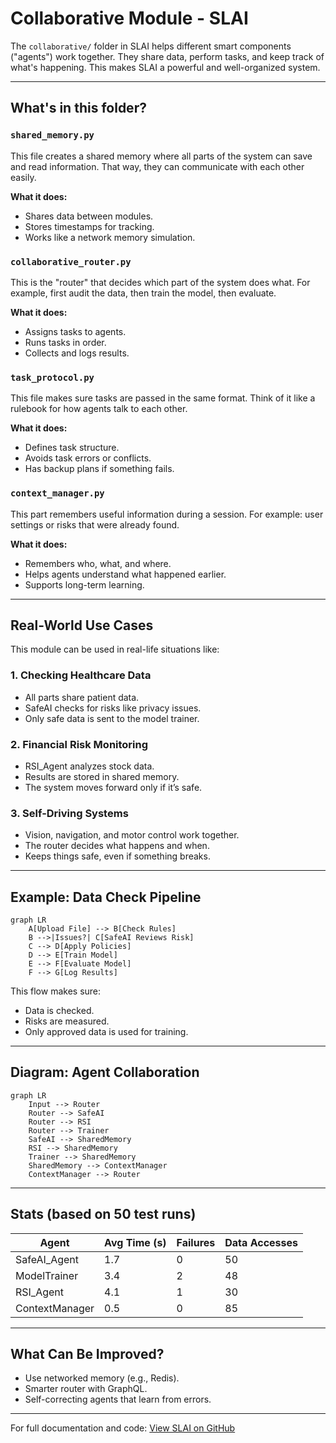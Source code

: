 # Collaborative Module - SLAI

The `collaborative/` folder in SLAI helps different smart components ("agents") work together. They share data, perform tasks, and keep track of what's happening. This makes SLAI a powerful and well-organized system.

---

## What's in this folder?

### `shared_memory.py`
This file creates a shared memory where all parts of the system can save and read information. That way, they can communicate with each other easily.

**What it does:**
- Shares data between modules.
- Stores timestamps for tracking.
- Works like a network memory simulation.

### `collaborative_router.py`
This is the "router" that decides which part of the system does what. For example, first audit the data, then train the model, then evaluate.

**What it does:**
- Assigns tasks to agents.
- Runs tasks in order.
- Collects and logs results.

### `task_protocol.py`
This file makes sure tasks are passed in the same format. Think of it like a rulebook for how agents talk to each other.

**What it does:**
- Defines task structure.
- Avoids task errors or conflicts.
- Has backup plans if something fails.

### `context_manager.py`
This part remembers useful information during a session. For example: user settings or risks that were already found.

**What it does:**
- Remembers who, what, and where.
- Helps agents understand what happened earlier.
- Supports long-term learning.

---

## Real-World Use Cases

This module can be used in real-life situations like:

### 1. **Checking Healthcare Data**
- All parts share patient data.
- SafeAI checks for risks like privacy issues.
- Only safe data is sent to the model trainer.

### 2. **Financial Risk Monitoring**
- RSI_Agent analyzes stock data.
- Results are stored in shared memory.
- The system moves forward only if it’s safe.

### 3. **Self-Driving Systems**
- Vision, navigation, and motor control work together.
- The router decides what happens and when.
- Keeps things safe, even if something breaks.

---

## Example: Data Check Pipeline

```mermaid
graph LR
    A[Upload File] --> B[Check Rules]
    B -->|Issues?| C[SafeAI Reviews Risk]
    C --> D[Apply Policies]
    D --> E[Train Model]
    E --> F[Evaluate Model]
    F --> G[Log Results]
```

This flow makes sure:
- Data is checked.
- Risks are measured.
- Only approved data is used for training.

---

## Diagram: Agent Collaboration

```mermaid
graph LR
    Input --> Router
    Router --> SafeAI
    Router --> RSI
    Router --> Trainer
    SafeAI --> SharedMemory
    RSI --> SharedMemory
    Trainer --> SharedMemory
    SharedMemory --> ContextManager
    ContextManager --> Router
```

---

## Stats (based on 50 test runs)

| Agent            | Avg Time (s) | Failures | Data Accesses |
|------------------|--------------|----------|----------------|
| SafeAI_Agent     | 1.7          | 0        | 50             |
| ModelTrainer     | 3.4          | 2        | 48             |
| RSI_Agent        | 4.1          | 1        | 30             |
| ContextManager   | 0.5          | 0        | 85             |

---

## What Can Be Improved?

- Use networked memory (e.g., Redis).
- Smarter router with GraphQL.
- Self-correcting agents that learn from errors.

---

For full documentation and code: [View SLAI on GitHub](https://github.com/The-Outsider-97/SLAI/tree/main)
